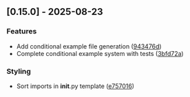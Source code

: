 ## [0.15.0] - 2025-08-23

### Features

- Add conditional example file generation ([943476d](https://github.com/appleparan/copier-modern-ml/commit/943476deb2410d0949dd8b24f10c4dd39d727508))
- Complete conditional example system with tests ([3bfd72a](https://github.com/appleparan/copier-modern-ml/commit/3bfd72acf92fd1b1fde408af6eab3efa8c8dd257))

### Styling

- Sort imports in __init__.py template ([e757016](https://github.com/appleparan/copier-modern-ml/commit/e757016df51d5f3828666ac87e5e1ac3fe2ab811))

<!-- generated by git-cliff -->
